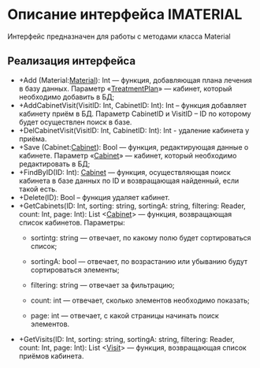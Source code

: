 # Описание интерфейса IMATERIAL 
Интерфейс предназначен для работы с методами класса Material

## Реализация интерфейса
* +Add (Material:[Material](https://github.com/To4ilko1/TatooParlor/blob/master/docs/Material.md "объект класса Material")): Int — функция, добавляющая плана лечения в базу данных. Параметр «[TreatmentPlan](https://github.com/gogganesko/Orho/blob/master/docs/TreatmentPlan.md "объект класса TreatmentPlan")» — кабинет, 
который необходимо добавить в БД;
* +AddCabinetVisit(VisitID: Int, CabinetID: Int): Int – функция добавляет кабинету приём в БД. Параметр CabinetID и VisitID – ID по которому будет осуществлен поиск в базе.
* +DelCabinetVisit(VisitID: Int, CabinetID: Int): Int - удаление кабинета у приёма.
* +Save (Cabinet:[Cabinet](https://github.com/gogganesko/Orho/blob/master/docs/Cabinet.md "объект класса Cabinet")): Bool — функция, редактирующая данные о кабинете. Параметр «[Cabinet](https://github.com/gogganesko/Orho/blob/master/docs/Cabinet.md "объект класса Cabinet")» — 
кабинет, который необходимо редактировать в БД;
* +FindByID(ID: Int): [Cabinet](https://github.com/gogganesko/Orho/blob/master/docs/Cabinet.md "объект класса Cabinet")  — функция, осуществляющая поиск кабинета в базе данных по ID и возвращающая найденный, если такой есть. 
* +Delete(ID): Bool – функция удаляет кабинет.
* +GetCabinets(ID: Int, sorting: string, sortingA: string, filtering: Reader, count: Int, page: Int): List <[Cabinet](https://github.com/gogganesko/Orho/blob/master/docs/Cabinet.md "объект класса Cabinet")> — функция, возвращающая список кабинетов. 
Параметры: 
	* sortintg: string — отвечает, по какому полю будет сортироваться список;
  
	* sortingA: bool — отвечает, по возрастанию или убыванию будут сортироваться элементы;
  
	* filtering: string — отвечает за фильтрацию;
  
	* count: int — отвечает, сколько элементов необходимо показать;
  
	* page: int — отвечает, с какой страницы начинать поиск элементов.
* +GetVisits(ID: Int, sorting: string, sortingA: string, filtering: Reader, count: Int, page: Int): List <[Visit](https://github.com/gogganesko/Orho/blob/master/docs/Visit.md "объект класса Visit")> — функция, возвращающая список приёмов кабинета.